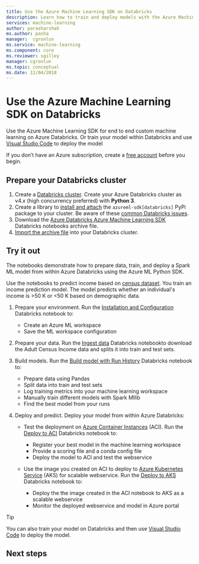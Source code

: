 ```yaml
---
title: Use the Azure Machine Learning SDK on Databricks
description: Learn how to train and deploy models with the Azure Machine Learning SDK on Apache Spark. This article shows an end to end custom machine learning example on Databricks. 
services: machine-learning
author: parasharshah
ms.author: pasha
manager:  cgronlun
ms.service: machine-learning
ms.component: core
ms.reviewer: sgilley
manager: cgronlun
ms.topic: conceptual
ms.date: 12/04/2018
---
```


# Use the Azure Machine Learning SDK on Databricks

Use the Azure Machine Learning SDK for end to end custom machine learning on Azure Databricks. Or train your model within Databricks and use [Visual Studio Code](how-to-vscode-train-deploy.md#deploy-your-service-from-vs-code) to deploy the model

If you don’t have an Azure subscription, create a [free account](https://aka.ms/AMLfree) before you begin.

## Prepare your Databricks cluster

1. Create a [Databricks cluster](https://docs.microsoft.com/azure/azure-databricks/quickstart-create-databricks-workspace-portal). Create your Azure Databricks cluster as v4.x (high concurrency preferred) with **Python 3**. 
1. Create a library to [install and attach](https://docs.databricks.com/user-guide/libraries.html#create-a-library) the `azureml-sdk[databricks]` PyPi package to your cluster. 
    Be aware of these [common Databricks issues](resource-known-issues.md#databricks).
1. Download the [Azure Databricks Azure Machine Learning SDK](https://github.com/Azure/MachineLearningNotebooks/blob/master/databricks/Databricks_AMLSDK_github.dbc) Databricks notebooks archive file.
1.  [Import the archive file](https://docs.azuredatabricks.net/user-guide/notebooks/notebook-manage.html#import-an-archive) into your Databricks cluster.  

 

## Try it out

The notebooks demonstrate how to prepare data, train, and deploy a Spark ML model from within Azure Databricks using the Azure ML Python SDK. 

Use the notebooks to predict income based on [census dataset](https://archive.ics.uci.edu/ml/datasets/adult).  You train an income prediction model. The model  predicts whether an individual's income is >50 K or <50 K based on demographic data.

1. Prepare your environment.  Run the [Installation and Configuration](https://github.com/Azure/MachineLearningNotebooks/blob/master/databricks/01.Installation_and_Configuration.ipynb) Databricks notebook to:

    * Create an Azure ML workspace
    * Save the ML workspace configuration

2. Prepare your data. Run the [Ingest data](https://github.com/Azure/MachineLearningNotebooks/blob/master/databricks/02.Ingest_data.ipynb) Databricks notebookto download the Adult Census Income data and splits it into train and test sets.

3. Build  models. Run the [Build model with Run History](https://github.com/Azure/MachineLearningNotebooks/blob/master/databricks/03b.Build_model_runHistory.ipynb) Databricks notebook to:

    * Prepare data using Pandas
    * Split data into train and test sets
    * Log training metrics into your machine learning workspace
    * Manually train different models with Spark Mllib
    * Find the best model from your runs

4. Deploy and predict.  Deploy your model from within Azure Databricks:  

    * Test the deployment on [Azure Container Instances](https://azure.microsoft.com/services/container-instances/) (ACI).  Run the [Deploy to ACI](https://github.com/Azure/MachineLearningNotebooks/blob/master/databricks/04.Deploy_to_ACI.ipynb) Databricks notebook to:

        * Register your best model in the machine learning workspace
        * Provide a scoring file and a conda config file
        * Deploy the model to ACI and test the webservice

    * Use the image you created on ACI to deploy to [Azure Kubernetes Service](https://azure.microsoft.com/services/kubernetes-service/) (AKS) for scalable webservice.   Run the [Deploy to AKS](https://github.com/Azure/MachineLearningNotebooks/blob/master/databricks/04.Deploy_to_AKS_existingImage.ipynb) Databricks notebook to:

        * Deploy the the image created in the ACI notebook to AKS as a scalable webservice
        * Monitor the deployed webservice and model in Azure portal

>[!TIP]
> You can also train your model on Databricks and then use [Visual Studio Code](how-to-vscode-train-deploy.md#deploy-your-service-from-vs-code) to deploy the model.

## Next steps
